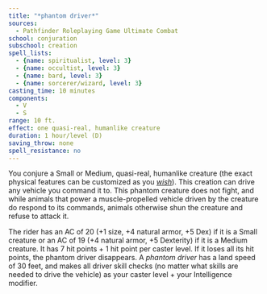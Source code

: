 ```yaml
---
title: "*phantom driver*"
sources:
  - Pathfinder Roleplaying Game Ultimate Combat
school: conjuration
subschool: creation
spell_lists:
  - {name: spiritualist, level: 3}
  - {name: occultist, level: 3}
  - {name: bard, level: 3}
  - {name: sorcerer/wizard, level: 3}
casting_time: 10 minutes
components:
  - V
  - S
range: 10 ft.
effect: one quasi-real, humanlike creature
duration: 1 hour/level (D)
saving_throw: none
spell_resistance: no
---
```


You conjure a Small or Medium, quasi-real, humanlike creature (the exact physical features can be customized as you [*wish*](/spells/wish/)). This creation can drive any vehicle you command it to. This phantom creature does not fight, and while animals that power a muscle-propelled vehicle driven by the creature do respond to its commands, animals otherwise shun the creature and refuse to attack it.

The rider has an AC of 20 (+1 size, +4 natural armor, +5 Dex) if it is a Small creature or an AC of 19 (+4 natural armor, +5 Dexterity) if it is a Medium creature. It has 7 hit points + 1 hit point per caster level. If it loses all its hit points, the phantom driver disappears. A *phantom driver* has a land speed of 30 feet, and makes all driver skill checks (no matter what skills are needed to drive the vehicle) as your caster level + your Intelligence modifier.

